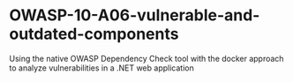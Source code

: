# OWASP-10-A06-vulnerable-and-outdated-components
Using the native OWASP Dependency Check tool with the docker approach to analyze vulnerabilities in a .NET web application
